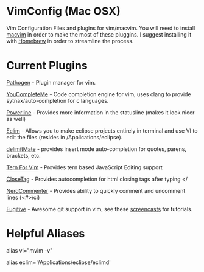 VimConfig (Mac OSX)
===================

Vim Configuration Files and plugins for vim/macvim. You will need to install <a
href="https://github.com/b4winckler/macvim">macvim</a> in order to make the most
of these pluggins. I suggest installing it with <a
href="http://brew.sh/">Homebrew</a> in order to streamline the process.

Current Plugins 
===============
<a href="https://github.com/tpope/vim-pathogen">Pathogen</a> - Plugin manager
for vim.

<a href="https://github.com/Valloric/YouCompleteMe">YouCompleteMe</a> - Code completion engine for vim, uses clang to provide sytnax/auto-completion for c languages. 

<a href="https://github.com/Lokaltog/vim-powerline">Powerline</a> - Provides more information in the statusline (makes it look nicer as well) 

<a href="http://eclim.org/">Eclim</a> - Allows you to make eclipse projects entirely in terminal and use VI to edit the files (resides in /Applications/eclipse). 

<a href="https://github.com/Raimondi/delimitMate">delimitMate</a> - provides
insert mode auto-completion for quotes, parens, brackets, etc.

<a href="https://github.com/marijnh/tern_for_vim">Tern For Vim</a> - Provides
tern based JavaScript Editing support

<a href="https://github.com/vim-scripts/closetag.vim">CloseTag</a> - Provides
autocompletion for html closing tags after typing &lt;/

<a href="https://github.com/scrooloose/nerdcommenter">NerdCommenter</a> -
Provides ability to quickly comment and uncomment lines (<#>\ci)

<a href="https://github.com/tpope/vim-fugitive">Fugitive</a> - Awesome git
support in vim, see these <a
href="http://vimcasts.org/blog/2011/05/the-fugitive-series/">screencasts</a> for tutorials.

Helpful Aliases 
===============
alias vi="mvim -v"

alias eclim='/Applications/eclipse/eclimd'
